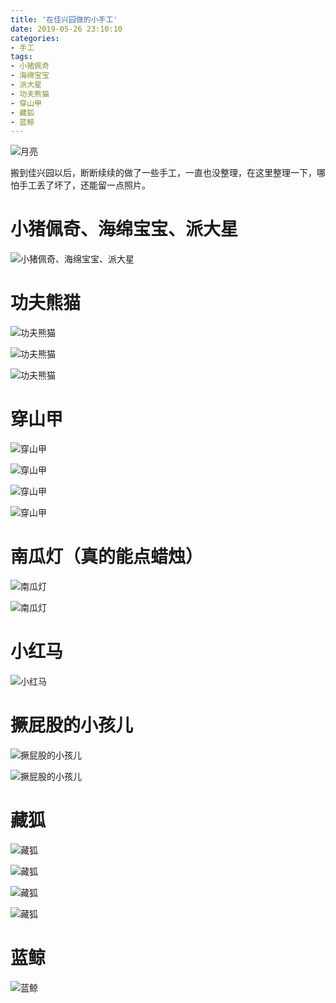 ```yaml
---
title: '在佳兴园做的小手工'
date: 2019-05-26 23:10:10
categories:
- 手工
tags:
- 小猪佩奇
- 海绵宝宝
- 派大星
- 功夫熊猫
- 穿山甲
- 藏狐
- 蓝鲸
---
```


![月亮](/post-images/zai-jia-xing-yuan-zuo-de-xiao-shou-gong.jpg)

搬到佳兴园以后，断断续续的做了一些手工，一直也没整理，在这里整理一下，哪怕手工丢了坏了，还能留一点照片。

<!-- more -->

# 小猪佩奇、海绵宝宝、派大星

![小猪佩奇、海绵宝宝、派大星](/post-images/1560845617774.jpg)

# 功夫熊猫

![功夫熊猫](/post-images/1560679774723.jpg)

![功夫熊猫](/post-images/1560679778573.jpg)

![功夫熊猫](/post-images/1560679782577.jpg)

# 穿山甲

![穿山甲](/post-images/1560679458724.jpg)

![穿山甲](/post-images/1560679788874.jpg)

![穿山甲](/post-images/1560679793105.jpg)

![穿山甲](/post-images/1560679797890.jpg)

# 南瓜灯（真的能点蜡烛）

![南瓜灯](/post-images/1560679804765.jpg)

![南瓜灯](/post-images/1560679809359.jpg)

# 小红马

![小红马](/post-images/1560679510107.jpg)

# 撅屁股的小孩儿

![撅屁股的小孩儿](/post-images/1560679815872.jpg)

![撅屁股的小孩儿](/post-images/1560679822287.jpg)

# 藏狐

![藏狐](/post-images/1560845680015.jpg)

![藏狐](/post-images/1560845684521.jpg)

![藏狐](/post-images/1560845687478.jpg)

![藏狐](/post-images/1560845690249.jpg)

# 蓝鲸

![蓝鲸](/post-images/1560679828014.jpg)
